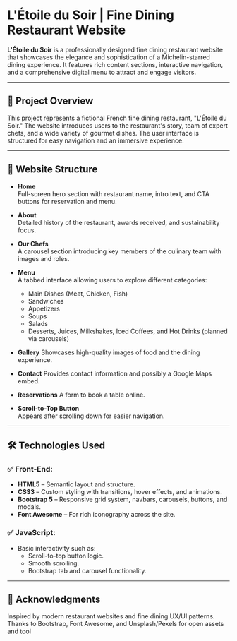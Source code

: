 # L'Étoile du Soir | Fine Dining Restaurant Website

**L'Étoile du Soir** is a professionally designed fine dining restaurant website that showcases the elegance and sophistication of a Michelin-starred dining experience. It features rich content sections, interactive navigation, and a comprehensive digital menu to attract and engage visitors.

---

## 📌 Project Overview

This project represents a fictional French fine dining restaurant, "L'Étoile du Soir." The website introduces users to the restaurant's story, team of expert chefs, and a wide variety of gourmet dishes. The user interface is structured for easy navigation and an immersive experience.

---

## 🧩 Website Structure

- **Home**  
  Full-screen hero section with restaurant name, intro text, and CTA buttons for reservation and menu.

- **About**  
  Detailed history of the restaurant, awards received, and sustainability focus.

- **Our Chefs**  
  A carousel section introducing key members of the culinary team with images and roles.

- **Menu**  
  A tabbed interface allowing users to explore different categories:
  - Main Dishes (Meat, Chicken, Fish)
  - Sandwiches
  - Appetizers
  - Soups
  - Salads
  - Desserts, Juices, Milkshakes, Iced Coffees, and Hot Drinks (planned via carousels)

- **Gallery** 
  Showcases high-quality images of food and the dining experience.

- **Contact** 
  Provides contact information and possibly a Google Maps embed.

- **Reservations**
  A form to book a table online.

- **Scroll-to-Top Button**  
  Appears after scrolling down for easier navigation.

---

## 🛠️ Technologies Used

### ✅ Front-End:
- **HTML5** – Semantic layout and structure.
- **CSS3** – Custom styling with transitions, hover effects, and animations.
- **Bootstrap 5** – Responsive grid system, navbars, carousels, buttons, and modals.
- **Font Awesome** – For rich iconography across the site.

### ✅ JavaScript:
- Basic interactivity such as:
  - Scroll-to-top button logic.
  - Smooth scrolling.
  - Bootstrap tab and carousel functionality.

---

## 🙌 Acknowledgments

Inspired by modern restaurant websites and fine dining UX/UI patterns.  
Thanks to Bootstrap, Font Awesome, and Unsplash/Pexels for open assets and tool
